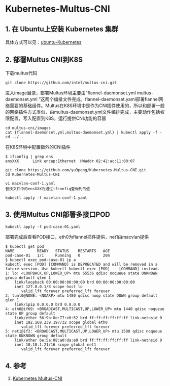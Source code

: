 # Kubernetes-Multus-CNI

## 1. 在 Ubuntu上安装 Kubernetes 集群
具体方式可以见：[ubuntu-Kubernetes](https://github.com/yu3peng/ubuntu-Kubernetes)

## 2. 部署Multus CNI到K8S
下载multus代码
```
git clone https://github.com/intel/multus-cni.git
```

进入image目录，部署Multus环境主要由“flannel-daemonset.yml multus-daemonset.yml ”这两个编排文件完成。flannel-daemonset.yaml部署flannel网络需要的基础组件。Multus在K8S环境中是作为CNI插件使用的，所以和部署一般的网络插件方式类似，由multus-daemonset.yml文件编排完成，主要动作包括权限配置，写入配置到K8S，运行提供CNI功能的容器
```
cd multus-cni/images
cat {flannel-daemonset.yml,multus-daemonset.yml} | kubectl apply -f -
cd ../..
```

在K8S环境中配置额外的CNI插件
```
$ ifconfig | grep ens
ensXXX      Link encap:Ethernet  HWaddr 02:42:ac:11:00:07

git clone https://github.com/yu3peng/Kubernetes-Multus-CNI.git
cd Kubernetes-Multus-CNI

vi macvlan-conf-1.yaml
替换文件中的ensXXX为通过ifconfig查询到的值

kubectl apply -f macvlan-conf-1.yaml
```

## 3. 使用Multus CNI部署多接口POD
```
kubectl apply -f pod-case-01.yaml 
```

部署完成后查看POD接口，eth0为flannel插件提供，net1由macvlan提供
```
$ kubectl get pod
NAME          READY   STATUS    RESTARTS   AGE
pod-case-01   1/1     Running   0          20m
$ kubectl exec pod-case-01 ip a
kubectl exec [POD] [COMMAND] is DEPRECATED and will be removed in a future version. Use kubectl kubectl exec [POD] -- [COMMAND] instead.
1: lo: <LOOPBACK,UP,LOWER_UP> mtu 65536 qdisc noqueue state UNKNOWN group default qlen 1
    link/loopback 00:00:00:00:00:00 brd 00:00:00:00:00:00
    inet 127.0.0.1/8 scope host lo
       valid_lft forever preferred_lft forever
2: tunl0@NONE: <NOARP> mtu 1480 qdisc noop state DOWN group default qlen 1
    link/ipip 0.0.0.0 brd 0.0.0.0
4: eth0@if69: <BROADCAST,MULTICAST,UP,LOWER_UP> mtu 1440 qdisc noqueue state UP group default
    link/ether 56:9b:8e:77:e0:52 brd ff:ff:ff:ff:ff:ff link-netnsid 0
    inet 192.168.239.197/32 scope global eth0
       valid_lft forever preferred_lft forever
5: net1@if2: <BROADCAST,MULTICAST,UP,LOWER_UP> mtu 1500 qdisc noqueue state UNKNOWN group default
    link/ether 6e:5a:08:a0:da:e0 brd ff:ff:ff:ff:ff:ff link-netnsid 0
    inet 10.10.1.21/16 scope global net1
       valid_lft forever preferred_lft forever
```

## 4. 参考
1. [Kubernetes Multus-CNI](https://blog.csdn.net/u010827484/article/details/86824497)
